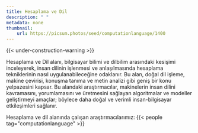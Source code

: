 ```yaml
---
title: Hesaplama ve Dil
description: " "
metadata: none
thumbnail: 
    url: https://picsum.photos/seed/computationlanguage/1400
---
```


{{< under-construction-warning >}}

Hesaplama ve Dil alanı, bilgisayar bilimi ve dilbilim arasındaki kesişimi inceleyerek, insan dilinin işlenmesi ve anlaşılmasında hesaplama tekniklerinin nasıl uygulanabileceğine odaklanır. Bu alan, doğal dil işleme, makine çevirisi, konuşma tanıma ve metin analizi gibi geniş bir konu yelpazesini kapsar. Bu alandaki araştırmacılar, makinelerin insan dilini kavramasını, yorumlamasını ve üretmesini sağlayan algoritmalar ve modeller geliştirmeyi amaçlar; böylece daha doğal ve verimli insan-bilgisayar etkileşimleri sağlanır.

Hesaplama ve dil alanında çalışan araştırmacılarımız:
{{< people tag="computationlanguage" >}}
